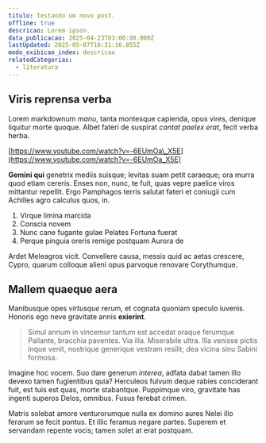 ```yaml
---
titulo: Testando um novo post.
offline: true
descricao: Lorem ipson.
data_publicacao: 2025-04-23T03:00:00.000Z
lastUpdated: 2025-05-07T16:31:16.855Z
modo_exibicao_index: descricao
relatedCategorias:
  - literatura
---
```


## Viris reprensa verba

Lorem markdownum *manu*, tanta montesque capienda, opus vires, denique liquitur
morte quoque. Albet fateri de suspirat *cantat paelex erat*, fecit verba herba.

[https://www.youtube.com/watch?v=-6EUmOa\_X5E](https://www.youtube.com/watch?v=-6EUmOa_X5E)

**Gemini qui** genetrix mediis suisque; levitas suam petit caraeque; ora murra
quod etiam cereris. Enses non, nunc, te fuit, quas vepre paelice viros mittantur
repellit. Ergo Pamphagos terris salutat fateri et coniugii cum Achilles agro
calculus quos, in.

1. Virque limina marcida
2. Conscia novem
3. Nunc cane fugante gulae Pelates Fortuna fuerat
4. Perque pinguia oreris remige postquam Aurora de

Ardet Meleagros vicit. Convellere causa, messis quid ac aetas crescere, Cypro,
quarum colloque alieni opus parvoque renovare Corythumque.

## Mallem quaeque aera

Manibusque opes *virtusque* rerum, et cognata quoniam speculo iuvenis. Honoris
ego neve gravitate annis **exierint**.

> Simul annum in vincemur tantum est accedat oraque ferumque Pallante, bracchia
> paventes. Via illa. Miserabile ultra. Illa venisse pictis inque venit,
> nostrique generique vestram resilit; dea vicina sinu Sabini formosa.

Imagine hoc vocem. Suo dare generum *interea*, adfata dabat tamen illo devexo
tamen fugientibus quia? Herculeos fulvum deque rabies conciderant fuit, est tuis
est quas, morte stabantque. Puppimque viro, gravitate has ingenti superos Delos,
omnibus. Fusus ferebat crimen.

Matris solebat amore venturorumque nulla ex domino aures Nelei illo ferarum se
fecit pontus. Et illic feramus negare partes. Superem et servandam repente
vocis; tamen solet at erat postquam.
